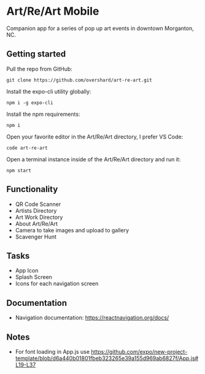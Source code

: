 # Art/Re/Art Mobile

Companion app for a series of pop up art events in downtown Morganton, NC.

## Getting started

Pull the repo from GitHub:

    git clone https://github.com/overshard/art-re-art.git

Install the expo-cli utility globally:

    npm i -g expo-cli

Install the npm requirements:

    npm i

Open your favorite editor in the Art/Re/Art directory, I prefer VS Code:

    code art-re-art

Open a terminal instance inside of the Art/Re/Art directory and run it:

    npm start


## Functionality

- QR Code Scanner
- Artists Directory
- Art Work Directory
- About Art/Re/Art
- Camera to take images and upload to gallery
- Scavenger Hunt

## Tasks

- App Icon
- Splash Screen
- Icons for each navigation screen


## Documentation

- Navigation documentation: https://reactnavigation.org/docs/


## Notes

- For font loading in App.js use https://github.com/expo/new-project-template/blob/d6a440b01801fbeb323265e39a155d969ab6827f/App.js#L19-L37
